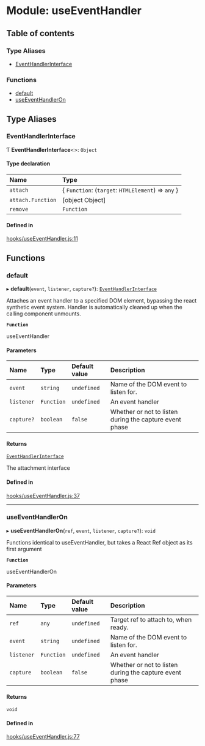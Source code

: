 # Module: useEventHandler

## Table of contents

### Type Aliases

- [EventHandlerInterface](useEventHandler.md#eventhandlerinterface)

### Functions

- [default](useEventHandler.md#default)
- [useEventHandlerOn](useEventHandler.md#useeventhandleron)

## Type Aliases

### EventHandlerInterface

Ƭ **EventHandlerInterface**<\>: `Object`

#### Type declaration

| Name | Type |
| :------ | :------ |
| `attach` | { `Function`: (`target`: `HTMLElement`) => `any`  } |
| `attach.Function` | [object Object] |
| `remove` | `Function` |

#### Defined in

[hooks/useEventHandler.js:11](https://github.com/Twipped/hooks/blob/f27aaa6/hooks/useEventHandler.js#L11)

## Functions

### default

▸ **default**(`event`, `listener`, `capture?`): [`EventHandlerInterface`](useEventHandler.md#eventhandlerinterface)

Attaches an event handler to a specified DOM element, bypassing the react synthetic event system.
Handler is automatically cleaned up when the calling component unmounts.

**`Function`**

useEventHandler

#### Parameters

| Name | Type | Default value | Description |
| :------ | :------ | :------ | :------ |
| `event` | `string` | `undefined` | Name of the DOM event to listen for. |
| `listener` | `Function` | `undefined` | An event handler |
| `capture?` | `boolean` | `false` | Whether or not to listen during the capture event phase |

#### Returns

[`EventHandlerInterface`](useEventHandler.md#eventhandlerinterface)

The attachment interface

#### Defined in

[hooks/useEventHandler.js:37](https://github.com/Twipped/hooks/blob/f27aaa6/hooks/useEventHandler.js#L37)

___

### useEventHandlerOn

▸ **useEventHandlerOn**(`ref`, `event`, `listener`, `capture?`): `void`

Functions identical to useEventHandler, but takes a React Ref object as its first argument

**`Function`**

useEventHandlerOn

#### Parameters

| Name | Type | Default value | Description |
| :------ | :------ | :------ | :------ |
| `ref` | `any` | `undefined` | Target ref to attach to, when ready. |
| `event` | `string` | `undefined` | Name of the DOM event to listen for. |
| `listener` | `Function` | `undefined` | An event handler |
| `capture` | `boolean` | `false` | Whether or not to listen during the capture event phase |

#### Returns

`void`

#### Defined in

[hooks/useEventHandler.js:77](https://github.com/Twipped/hooks/blob/f27aaa6/hooks/useEventHandler.js#L77)
